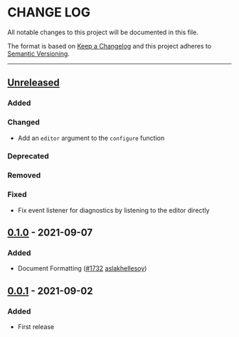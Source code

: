 # CHANGE LOG
All notable changes to this project will be documented in this file.

The format is based on [Keep a Changelog](http://keepachangelog.com/)
and this project adheres to [Semantic Versioning](http://semver.org/).

----
## [Unreleased]

### Added

### Changed

* Add an `editor` argument to the `configure` function

### Deprecated

### Removed

### Fixed

* Fix event listener for diagnostics by listening to the editor directly

## [0.1.0] - 2021-09-07

### Added

* Document Formatting
  ([#1732](https://github.com/cucumber/common/pull/1732)
   [aslakhellesoy])

## [0.0.1] - 2021-09-02

### Added

* First release

<!-- Releases -->
[Unreleased]: https://github.com/cucumber/common/compare/monaco/v0.1.0...main
[0.1.0]:      https://github.com/cucumber/common/compare/monaco/v0.0.1...v0.1.0
[0.0.1]:      https://github.com/cucumber/common/tree/monaco/v0.0.1

<!-- Contributors in alphabetical order -->
[aslakhellesoy]:    https://github.com/aslakhellesoy
